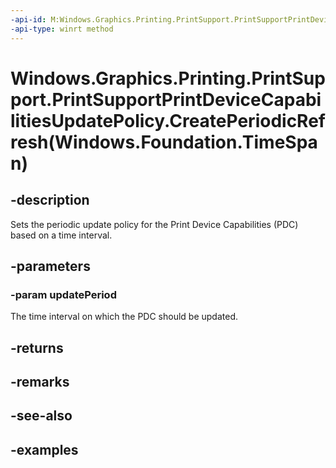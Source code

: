 ```yaml
---
-api-id: M:Windows.Graphics.Printing.PrintSupport.PrintSupportPrintDeviceCapabilitiesUpdatePolicy.CreatePeriodicRefresh(Windows.Foundation.TimeSpan)
-api-type: winrt method
---
```


# Windows.Graphics.Printing.PrintSupport.PrintSupportPrintDeviceCapabilitiesUpdatePolicy.CreatePeriodicRefresh(Windows.Foundation.TimeSpan)

<!--
public static Windows.Graphics.Printing.PrintSupport.PrintSupportPrintDeviceCapabilitiesUpdatePolicy CreatePeriodicRefresh (System.TimeSpan updatePeriod);
-->


## -description

Sets the periodic update policy for the Print Device Capabilities (PDC) based on a time interval.

## -parameters

### -param updatePeriod

The time interval on which the PDC should be updated.

## -returns

## -remarks

## -see-also

## -examples


